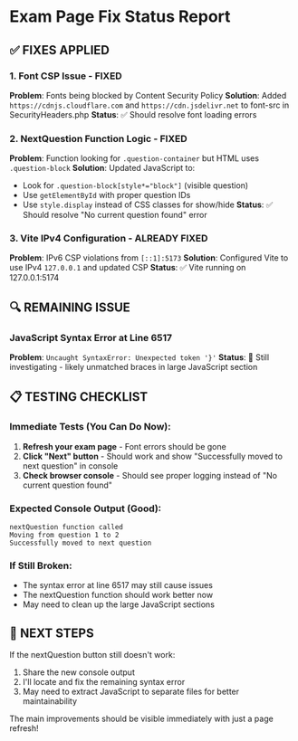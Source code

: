 # Exam Page Fix Status Report

## ✅ FIXES APPLIED

### 1. Font CSP Issue - FIXED
**Problem**: Fonts being blocked by Content Security Policy
**Solution**: Added `https://cdnjs.cloudflare.com` and `https://cdn.jsdelivr.net` to font-src in SecurityHeaders.php
**Status**: ✅ Should resolve font loading errors

### 2. NextQuestion Function Logic - FIXED  
**Problem**: Function looking for `.question-container` but HTML uses `.question-block`
**Solution**: Updated JavaScript to:
- Look for `.question-block[style*="block"]` (visible question)
- Use `getElementById` with proper question IDs
- Use `style.display` instead of CSS classes for show/hide
**Status**: ✅ Should resolve "No current question found" error

### 3. Vite IPv4 Configuration - ALREADY FIXED
**Problem**: IPv6 CSP violations from `[::1]:5173`
**Solution**: Configured Vite to use IPv4 `127.0.0.1` and updated CSP
**Status**: ✅ Vite running on 127.0.0.1:5174

## 🔍 REMAINING ISSUE

### JavaScript Syntax Error at Line 6517
**Problem**: `Uncaught SyntaxError: Unexpected token '}'`
**Status**: 🔧 Still investigating - likely unmatched braces in large JavaScript section

## 📋 TESTING CHECKLIST

### Immediate Tests (You Can Do Now):
1. **Refresh your exam page** - Font errors should be gone
2. **Click "Next" button** - Should work and show "Successfully moved to next question" in console  
3. **Check browser console** - Should see proper logging instead of "No current question found"

### Expected Console Output (Good):
```
nextQuestion function called
Moving from question 1 to 2  
Successfully moved to next question
```

### If Still Broken:
- The syntax error at line 6517 may still cause issues
- The nextQuestion function should work better now
- May need to clean up the large JavaScript sections

## 🎯 NEXT STEPS

If the nextQuestion button still doesn't work:
1. Share the new console output
2. I'll locate and fix the remaining syntax error
3. May need to extract JavaScript to separate files for better maintainability

The main improvements should be visible immediately with just a page refresh!